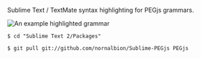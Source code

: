 Sublime Text / TextMate syntax highlighting for PEGjs grammars.

![An example highlighted grammar](https://dl.dropbox.com/u/15887087/Sublime-PEGjs.png)

	$ cd "Sublime Text 2/Packages"

	$ git pull git://github.com/nornalbion/Sublime-PEGjs PEGjs